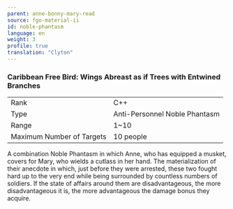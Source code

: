 ```yaml
---
parent: anne-bonny-mary-read
source: fgo-material-ii
id: noble-phantasm
language: en
weight: 3
profile: true
translation: "Clyton"
---
```


### Caribbean Free Bird: Wings Abreast as if Trees with Entwined Branches

<table>
  <tr><td>Rank</td><td>C++</td></tr>
  <tr><td>Type</td><td>Anti-Personnel Noble Phantasm</td></tr>
  <tr><td>Range</td><td>1~10</td></tr>
  <tr><td>Maximum Number of Targets</td><td>10 people</td></tr>
</table>

A combination Noble Phantasm in which Anne, who has equipped a musket, covers for Mary, who wields a cutlass in her hand. The materialization of their anecdote in which, just before they were arrested, these two fought hard up to the very end while being surrounded by countless numbers of soldiers. If the state of affairs around them are disadvantageous, the more disadvantageous it is, the more advantageous the damage bonus they acquire.
